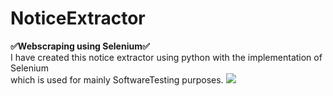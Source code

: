 # NoticeExtractor
 <b style="font:bold; text-align:center;">✅Webscraping using Selenium✅</b><br>
I have created this notice extractor using python with the implementation of Selenium <br>
which is used for mainly SoftwareTesting purposes.
<img src="https://www.learntek.org/blog/wp-content/uploads/2018/05/Selenium-3-webdriver.jpg">
